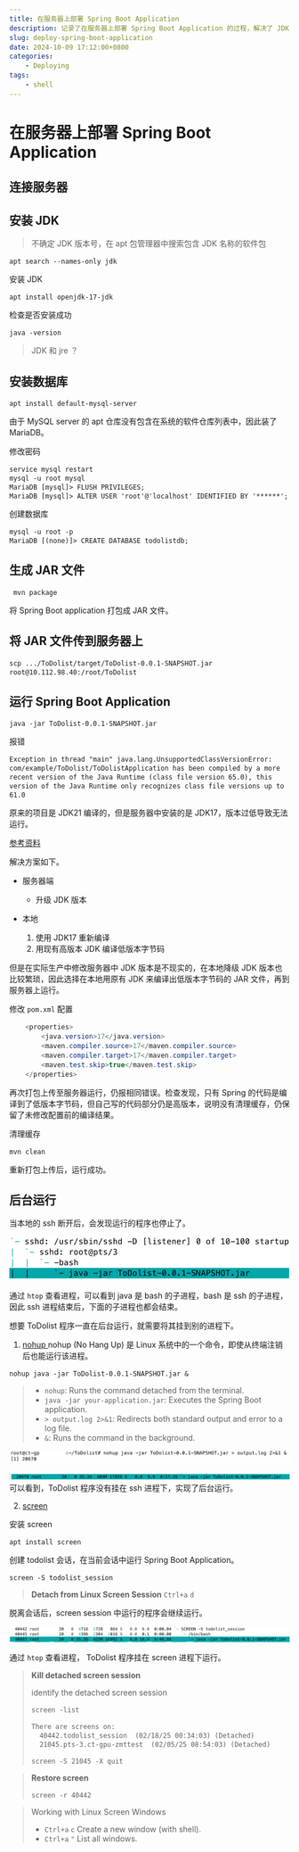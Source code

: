 ```yaml
---
title: 在服务器上部署 Spring Boot Application
description: 记录了在服务器上部署 Spring Boot Application 的过程，解决了 JDK 编译和后台运行等问题。
slug: deploy-spring-boot-application
date: 2024-10-09 17:12:00+0800
categories:
    - Deploying
tags:
    - shell
---
```

# 在服务器上部署 Spring Boot Application

## 连接服务器

## 安装 JDK

>  不确定 JDK 版本号，在 apt 包管理器中搜索包含 JDK 名称的软件包

``` shell
apt search --names-only jdk
```

安装 JDK

```shell
apt install openjdk-17-jdk
```

检查是否安装成功

```shell
java -version
```

> JDK 和 jre ？

## 安装数据库

```shell
apt install default-mysql-server
```

由于 MySQL server 的 apt 仓库没有包含在系统的软件仓库列表中，因此装了 MariaDB。

修改密码

```shell
service mysql restart
mysql -u root mysql
MariaDB [mysql]> FLUSH PRIVILEGES;
MariaDB [mysql]> ALTER USER 'root'@'localhost' IDENTIFIED BY '******';
```

创建数据库

```shell
mysql -u root -p
MariaDB [(none)]> CREATE DATABASE todolistdb;
```

## 生成 JAR 文件

```
 mvn package
```

将 Spring Boot application 打包成 JAR 文件。

## 将 JAR 文件传到服务器上

```shell
scp .../ToDolist/target/ToDolist-0.0.1-SNAPSHOT.jar root@10.112.98.40:/root/ToDolist
```

## 运行 Spring Boot Application

```shell
java -jar ToDolist-0.0.1-SNAPSHOT.jar
```

报错

```shell
Exception in thread "main" java.lang.UnsupportedClassVersionError: com/example/ToDolist/ToDolistApplication has been compiled by a more recent version of the Java Runtime (class file version 65.0), this version of the Java Runtime only recognizes class file versions up to 61.0
```

原来的项目是 JDK21 编译的，但是服务器中安装的是 JDK17，版本过低导致无法运行。

[参考资料](https://www.baeldung.com/java-lang-unsupportedclassversion)

解决方案如下。

- 服务器端
  - 升级 JDK 版本

- 本地
  1. 使用 JDK17 重新编译
  2. 用现有高版本 JDK 编译低版本字节码

但是在实际生产中修改服务器中 JDK 版本是不现实的，在本地降级 JDK 版本也比较繁琐，因此选择在本地用原有 JDK 来编译出低版本字节码的 JAR 文件，再到服务器上运行。

修改 `pom.xml` 配置

```java
	<properties>
		<java.version>17</java.version>
		<maven.compiler.source>17</maven.compiler.source>
		<maven.compiler.target>17</maven.compiler.target>
		<maven.test.skip>true</maven.test.skip>
	</properties>
```

再次打包上传至服务器运行，仍报相同错误。检查发现，只有 Spring 的代码是编译到了低版本字节码，但自己写的代码部分仍是高版本，说明没有清理缓存，仍保留了未修改配置前的编译结果。

清理缓存

```shell
mvn clean
```

重新打包上传后，运行成功。

## 后台运行

当本地的 ssh 断开后，会发现运行的程序也停止了。

![image-20240926103559919](images/image-20240926103559919.png)

通过 `htop` 查看进程，可以看到 java 是 bash 的子进程，bash 是 ssh 的子进程，因此 ssh 进程结束后，下面的子进程也都会结束。

想要 ToDolist 程序一直在后台运行，就需要将其挂到别的进程下。

1. [ nohup ](https://medium.com/@devmahmud.cse/start-spring-boot-application-in-the-background-linux-server-45342d49f145)
nohup (No Hang Up) 是 Linux 系统中的一个命令，即使从终端注销后也能运行该进程。
```
nohup java -jar ToDolist-0.0.1-SNAPSHOT.jar &
```

> - `nohup`: Runs the command detached from the terminal.
> -  `java -jar your-application.jar`: Executes the Spring Boot application.
> -  `> output.log 2>&1`: Redirects both standard output and error to a log file.
> -  `&`: Runs the command in the background.

![image-20240926153747537](images/image-20240926153747537.png)

![image-20240926153708897](images/image-20240926153708897.png)
可以看到，ToDolist 程序没有挂在 ssh 进程下，实现了后台运行。

2. [screen](https://linuxize.com/post/how-to-use-linux-screen/)

安装 screen

```shell
apt install screen
```

创建 todolist 会话，在当前会话中运行 Spring Boot Application。

```shell
screen -S todolist_session
```

> **Detach from Linux Screen Session**
> `Ctrl+a` `d` 

脱离会话后，screen session 中运行的程序会继续运行。

![image-20241009152504229](images/image-20241009152504229.png)

通过 `htop` 查看进程， ToDolist 程序挂在 screen 进程下运行。

> **Kill detached screen session**
>
> identify the detached screen session
> 
> ```shell
>screen -list
> ```
>
> ```shell
> There are screens on:
> 	40442.todolist_session	(02/18/25 00:34:03)	(Detached)
> 	21045.pts-3.ct-gpu-zmttest	(02/05/25 08:54:03)	(Detached)
> ```
>
> ```shell
> screen -S 21045 -X quit
> ```

> **Restore screen**
>
> ```shell
> screen -r 40442
> ```

> Working with Linux Screen Windows
>
> - `Ctrl+a` `c` Create a new window (with shell).
> - `Ctrl+a` `"` List all windows. 